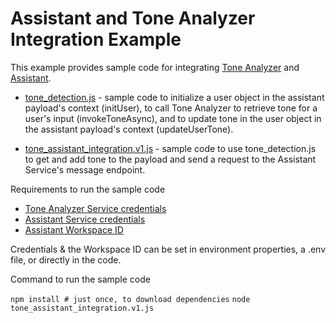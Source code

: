 # Assistant and Tone Analyzer Integration Example

This example provides sample code for integrating [Tone Analyzer][tone_analyzer] and [Assistant][assistant].

  * [tone_detection.js][tone_assistant_integration_example_tone_detection] - sample code to initialize a user object in the assistant payload's context (initUser), to call Tone Analyzer to retrieve tone for a user's input (invokeToneAsync), and to update tone in the user object in the assistant payload's context (updateUserTone).

  * [tone_assistant_integration.v1.js][tone_assistant_integration_example] - sample code to use tone_detection.js to get and add tone to the payload and send a request to the Assistant Service's message endpoint.


Requirements to run the sample code

  * [Tone Analyzer Service credentials][bluemix_tone_analyzer_service]
  * [Assistant Service credentials][bluemix_assistant_service]
  * [Assistant Workspace ID][assistant_simple_workspace]

Credentials & the Workspace ID can be set in environment properties, a .env file, or directly in the code.


Command to run the sample code

`npm install # just once, to download dependencies`
`node tone_assistant_integration.v1.js`

[assistant]: https://www.ibm.com/watson/services/conversation/
[tone_analyzer]: https://www.ibm.com/watson/services/tone-analyzer/
[bluemix_assistant_service]: https://console.bluemix.net/catalog/services/watson-assistant-formerly-conversation
[bluemix_tone_analyzer_service]: https://console.ng.bluemix.net/catalog/services/tone-analyzer/
[assistant_simple_workspace]: https://github.com/watson-developer-cloud/assistant-simple#workspace
[tone_assistant_integration_example]: https://github.com/watson-developer-cloud/node-sdk/blob/master/examples/assistant_tone_analyzer_integration/tone_assistant_integration.v1.js
[tone_assistant_integration_example_tone_detection]: https://github.com/watson-developer-cloud/node-sdk/blob/master/examples/assistant_tone_analyzer_integration/tone_detection.js
